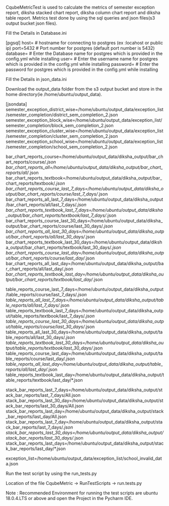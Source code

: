 CqubeMetricTest is used to calculate the metrics of semester exception report, diksha stacked chart report, diksha column chart report and diksha table report.
Metrics test done by using the sql queries and json files(s3 output bucket json files).

Fill the Details in Database.ini

[pgsql] 
host= # hostname for connecting to postgres (ex :locahost or public ip) 
port=5432 # Port number for postgres (default port number is 5432)
database= # Enter the Database name for postgres which is provided in the config.yml while installing 
user= # Enter the username name for postgres which is provided in the config.yml while installing 
password= # Enter the password for postgres which is provided in the config.yml while installing

Fill the Details in json_data.ini

Download the output_data folder from the s3 output bucket and store in the home directory(ie /home/ubuntu/output_data).

[jsondata]
semester_exception_district_wise=/home/ubuntu/output_data/exception_list/semester_completion/district_sem_completion_2.json
semester_exception_block_wise=/home/ubuntu/output_data/exception_list/semester_completion/block_sem_completion_2.json
semester_exception_cluster_wise=/home/ubuntu/output_data/exception_list/semester_completion/cluster_sem_completion_2.json
semester_exception_school_wise=/home/ubuntu/output_data/exception_list/semester_completion/school_sem_completion_2.json

bar_chart_reports_course=/home/ubuntu/output_data/diksha_output/bar_chart_reports/course/*.json
bar_chart_reports_all=/home/ubuntu/output_data/diksha_output/bar_chart_reports/all/*.json
bar_chart_reports_textbook=/home/ubuntu/output_data/diksha_output/bar_chart_reports/textbook/*.json
bar_chart_reports_course_last_7_days=/home/ubuntu/output_data/diksha_output/bar_chart_reports/course/last_7_days/*.json
bar_chart_reports_all_last_7_days=/home/ubuntu/output_data/diksha_output/bar_chart_reports/all/last_7_days/*.json
bar_chart_reports_textbook_last_7_days=/home/ubuntu/output_data/diksha_output/bar_chart_reports/textbook/last_7_days/*.json
bar_chart_reports_course_last_30_days=/home/ubuntu/output_data/diksha_output/bar_chart_reports/course/last_30_days/*.json
bar_chart_reports_all_last_30_days=/home/ubuntu/output_data/diksha_output/bar_chart_reports/all/last_30_days/*.json
bar_chart_reports_textbook_last_30_days=/home/ubuntu/output_data/diksha_output/bar_chart_reports/textbook/last_30_days/*.json
bar_chart_reports_course_last_day=/home/ubuntu/output_data/diksha_output/bar_chart_reports/course/last_day/*.json
bar_chart_reports_all_last_day=/home/ubuntu/output_data/diksha_output/bar_chart_reports/all/last_day/*.json
bar_chart_reports_textbook_last_day=/home/ubuntu/output_data/diksha_output/bar_chart_reports/textbook/last_day/*.json

table_reports_course_last_7_days=/home/ubuntu/output_data/diksha_output/table_reports/course/last_7_days/*.json
table_reports_all_last_7_days=/home/ubuntu/output_data/diksha_output/table_reports/all/last_7_days/*.json
table_reports_textbook_last_7_days=/home/ubuntu/output_data/diksha_output/table_reports/textbook/last_7_days/*.json
table_reports_course_last_30_days=/home/ubuntu/output_data/diksha_output/table_reports/course/last_30_days/*.json
table_reports_all_last_30_days=/home/ubuntu/output_data/diksha_output/table_reports/all/last_30_days/*.json
table_reports_textbook_last_30_days=/home/ubuntu/output_data/diksha_output/table_reports/textbook/last_30_days/*.json
table_reports_course_last_day=/home/ubuntu/output_data/diksha_output/table_reports/course/last_day/*.json
table_reports_all_last_day=/home/ubuntu/output_data/diksha_output/table_reports/all/last_day/*.json
table_reports_textbook_last_day=/home/ubuntu/output_data/diksha_output/table_reports/textbook/last_day/*.json

stack_bar_reports_last_7_days=/home/ubuntu/output_data/diksha_output/stack_bar_reports/last_7_days/All.json
stack_bar_reports_last_30_day=/home/ubuntu/output_data/diksha_output/stack_bar_reports/last_30_days/All.json
stack_bar_reports_last_day=/home/ubuntu/output_data/diksha_output/stack_bar_reports/last_day/All.json
stack_bar_reports_last_7_day=/home/ubuntu/output_data/diksha_output/stack_bar_reports/last_7_days/*.json
stack_bar_reports_last_30_days=/home/ubuntu/output_data/diksha_output/stack_bar_reports/last_30_days/*.json
stack_bar_reports_last_days=/home/ubuntu/output_data/diksha_output/stack_bar_reports/last_day/*.json

exception_list=/home/ubuntu/output_data/exception_list/school_invalid_data.json

Run the test script by using the run_tests.py

Location of the file CqubeMetric -> RunTestScripts -> run.tests.py

Note : Recommended Environment for running the test scripts are ubuntu 18.0.4.LTS or above and open the Project in the Pycharm IDE.
